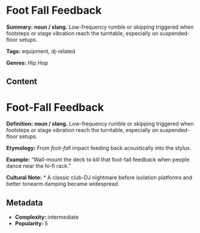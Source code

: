 # Foot Fall Feedback

**Summary:** **noun / slang.** Low-frequency rumble or skipping triggered when footsteps or stage vibration reach the turntable, especially on suspended-floor setups.

**Tags:** equipment, dj-related

**Genres:** Hip Hop

## Content

# Foot-Fall Feedback

**Definition:** **noun / slang.** Low-frequency rumble or skipping triggered when footsteps or stage vibration reach the turntable, especially on suspended-floor setups.

**Etymology:** From *foot-fall* impact feeding back acoustically into the stylus.

**Example:** “Wall-mount the deck to kill that foot-fall feedback when people dance near the hi-fi rack.”

**Cultural Note:** * A classic club-DJ nightmare before isolation platforms and better tonearm damping became widespread.

## Metadata

- **Complexity:** intermediate
- **Popularity:** 5
